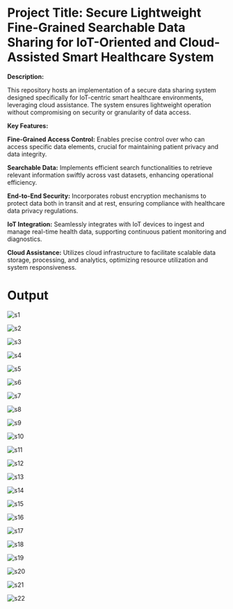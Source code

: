 # Project Title: Secure Lightweight Fine-Grained Searchable Data Sharing for IoT-Oriented and Cloud-Assisted Smart Healthcare System

**Description:**

This repository hosts an implementation of a secure data sharing system designed specifically for IoT-centric smart healthcare environments, leveraging cloud assistance. The system ensures lightweight operation without compromising on security or granularity of data access.

**Key Features:**

**Fine-Grained Access Control:** Enables precise control over who can access specific data elements, crucial for maintaining patient privacy and data integrity.

**Searchable Data:** Implements efficient search functionalities to retrieve relevant information swiftly across vast datasets, enhancing operational efficiency.

**End-to-End Security:** Incorporates robust encryption mechanisms to protect data both in transit and at rest, ensuring compliance with healthcare data privacy regulations.

**IoT Integration:** Seamlessly integrates with IoT devices to ingest and manage real-time health data, supporting continuous patient monitoring and diagnostics.

**Cloud Assistance:** Utilizes cloud infrastructure to facilitate scalable data storage, processing, and analytics, optimizing resource utilization and system responsiveness.

# Output

![s1](https://github.com/Arshiya712/Major-project/assets/175338564/3541d621-95cc-40eb-a7e6-7369fc194604)



![s2](https://github.com/Arshiya712/Major-project/assets/175338564/e27ef601-1e1b-4e2f-9d7a-8a1d483705f5)


![s3](https://github.com/Arshiya712/Major-project/assets/175338564/302130e5-ec26-4dab-a7b7-793aff1d74b2)


![s4](https://github.com/Arshiya712/Major-project/assets/175338564/e05e4819-c425-438f-b75f-3e5e85fed250)


![s5](https://github.com/Arshiya712/Major-project/assets/175338564/3a45c9cf-8965-4e81-8a9f-45abe1fbf568)


![s6](https://github.com/Arshiya712/Major-project/assets/175338564/8b0dd9aa-7152-4b13-b3f9-2898bbf933e6)

![s7](https://github.com/Arshiya712/Major-project/assets/175338564/0e8b66a5-ef55-4f51-88dd-8ef76a8e6ad0)

![s8](https://github.com/Arshiya712/Major-project/assets/175338564/26481be7-8c88-40df-9303-3c9c5ce6ee8a)

![s9](https://github.com/Arshiya712/Major-project/assets/175338564/84caf074-06c1-41c7-a384-6c31a4bad99e)

![s10](https://github.com/Arshiya712/Major-project/assets/175338564/48fbd1d3-fbd7-460b-9ff5-7c4d0861cb8f)

![s11](https://github.com/Arshiya712/Major-project/assets/175338564/f432e728-c4d5-4ee6-a27e-b608fbaf09d4)


![s12](https://github.com/Arshiya712/Major-project/assets/175338564/7b977329-e10a-4c37-a372-9e8c53c2f978)

![s13](https://github.com/Arshiya712/Major-project/assets/175338564/fe2d18f5-183d-465f-bec2-30c19678ee10)


![s14](https://github.com/Arshiya712/Major-project/assets/175338564/820c6edb-a668-4662-949a-3e72e6eb76af)


![s15](https://github.com/Arshiya712/Major-project/assets/175338564/51f6ca07-a026-4dd3-a0ec-fefa8e51fa7c)

![s16](https://github.com/Arshiya712/Major-project/assets/175338564/d19ceeeb-0cd6-4365-8ad6-9c50e721d050)


![s17](https://github.com/Arshiya712/Major-project/assets/175338564/d2c70fe8-424a-4794-a6cb-92d47e494782)


![s18](https://github.com/Arshiya712/Major-project/assets/175338564/6e1ad227-8dea-4a17-98c6-69cb0228ee3d)

![s19](https://github.com/Arshiya712/Major-project/assets/175338564/259b64d8-d724-4174-ab41-ad2087e32cfb)

![s20](https://github.com/Arshiya712/Major-project/assets/175338564/ba851c3f-3f84-440c-8331-fbe0825861c6)

![s21](https://github.com/Arshiya712/Major-project/assets/175338564/37e8a816-bb2e-44b6-b3b9-c35a790c5bc4)

![s22](https://github.com/Arshiya712/Major-project/assets/175338564/5e7f2e38-6637-4d52-b8da-842416206a56)
